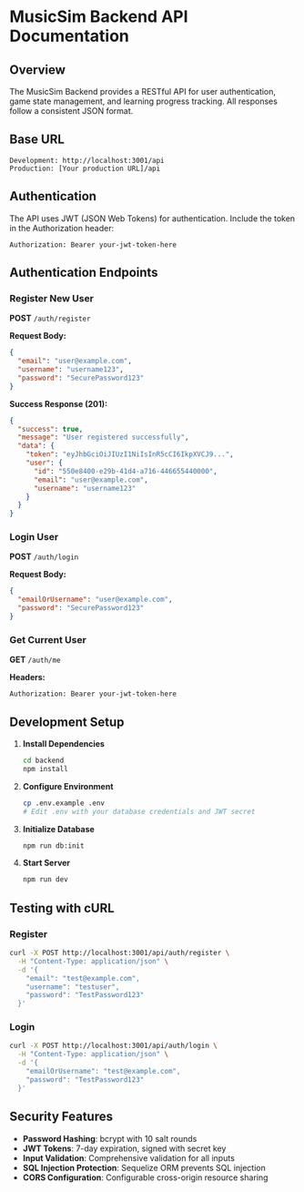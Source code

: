 # MusicSim Backend API Documentation

## Overview
The MusicSim Backend provides a RESTful API for user authentication, game state management, and learning progress tracking. All responses follow a consistent JSON format.

## Base URL
```
Development: http://localhost:3001/api
Production: [Your production URL]/api
```

## Authentication
The API uses JWT (JSON Web Tokens) for authentication. Include the token in the Authorization header:
```
Authorization: Bearer your-jwt-token-here
```

## Authentication Endpoints

### Register New User
**POST** `/auth/register`

**Request Body:**
```json
{
  "email": "user@example.com",
  "username": "username123",
  "password": "SecurePassword123"
}
```

**Success Response (201):**
```json
{
  "success": true,
  "message": "User registered successfully",
  "data": {
    "token": "eyJhbGciOiJIUzI1NiIsInR5cCI6IkpXVCJ9...",
    "user": {
      "id": "550e8400-e29b-41d4-a716-446655440000",
      "email": "user@example.com",
      "username": "username123"
    }
  }
}
```

### Login User
**POST** `/auth/login`

**Request Body:**
```json
{
  "emailOrUsername": "user@example.com",
  "password": "SecurePassword123"
}
```

### Get Current User
**GET** `/auth/me`

**Headers:**
```
Authorization: Bearer your-jwt-token-here
```

## Development Setup

1. **Install Dependencies**
   ```bash
   cd backend
   npm install
   ```

2. **Configure Environment**
   ```bash
   cp .env.example .env
   # Edit .env with your database credentials and JWT secret
   ```

3. **Initialize Database**
   ```bash
   npm run db:init
   ```

4. **Start Server**
   ```bash
   npm run dev
   ```

## Testing with cURL

### Register
```bash
curl -X POST http://localhost:3001/api/auth/register \
  -H "Content-Type: application/json" \
  -d '{
    "email": "test@example.com",
    "username": "testuser",
    "password": "TestPassword123"
  }'
```

### Login
```bash
curl -X POST http://localhost:3001/api/auth/login \
  -H "Content-Type: application/json" \
  -d '{
    "emailOrUsername": "test@example.com",
    "password": "TestPassword123"
  }'
```

## Security Features

- **Password Hashing**: bcrypt with 10 salt rounds
- **JWT Tokens**: 7-day expiration, signed with secret key
- **Input Validation**: Comprehensive validation for all inputs
- **SQL Injection Protection**: Sequelize ORM prevents SQL injection
- **CORS Configuration**: Configurable cross-origin resource sharing